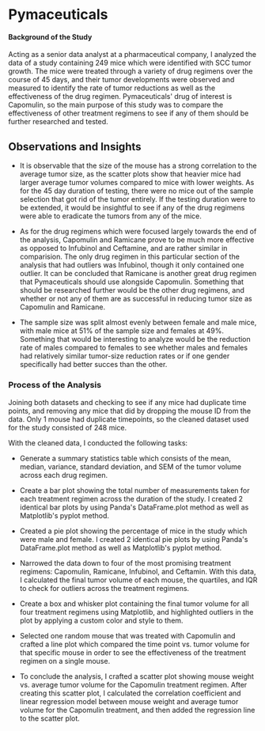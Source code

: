 # Pymaceuticals

#### Background of the Study

Acting as a senior data analyst at a pharmaceutical company, I analyzed the data of a study containing 249 mice which were identified with SCC tumor growth. The mice were treated  through a variety of drug regimens over the course of 45 days, and their tumor developments were observed and measured to identify the rate of tumor reductions as well as the effectiveness of the drug regimen. Pymaceuticals' drug of interest is Capomulin, so the main purpose of this study was to compare the effectiveness of other treatment regimens to see if any of them should be further researched and tested. 

## Observations and Insights

- It is observable that the size of the mouse has a strong correlation to the average tumor size, as the scatter plots show that heavier mice had larger average tumor volumes compared to mice with lower weights. As for the 45 day duration of testing, there were no mice out of the sample selection that got rid of the tumor entirely. If the testing duration were to be extended, it would be insightful to see if any of the drug regimens were able to eradicate the tumors from any of the mice.
  
- As for the drug regimens which were focused largely towards the end of the analysis, Capomulin and Ramicane prove to be much more effective as opposed to Infubinol and Ceftamine, and are rather similar in comparision. The only drug regimen in this particular section of the analysis that had outliers was Infubinol, though it only contained one outlier. It can be concluded that Ramicane is another great drug regimen that Pymaceuticals should use alongside Capomulin. Something that should be researched further would be the other drug regimens, and whether or not any of them are as successful in reducing tumor size as Capomulin and Ramicane.
  
- The sample size was split almost evenly between female and male mice, with male mice at 51% of the sample size and females at 49%. Something that would be interesting to analyze would be the reduction rate of males compared to females to see whether males and females had relatively similar tumor-size reduction rates or if one gender specifically had better succes than the other.

### Process of the Analysis

Joining both datasets and checking to see if any mice had duplicate time points, and removing any mice that did by dropping the mouse ID from the data. Only 1 mouse had duplicate timepoints, so the cleaned dataset used for the study consisted of 248 mice.

With the cleaned data, I conducted the following tasks:

- Generate a summary statistics table which consists of the mean, median, variance, standard deviation, and SEM of the tumor volume across each drug regimen.

- Create a bar plot showing the total number of measurements taken for each treatment regimen across the duration of the study. I created 2 identical bar plots by using Panda's DataFrame.plot method as well as Matplotlib's pyplot method.

- Created a pie plot showing the percentage of mice in the study which were male and female. I created 2 identical pie plots by using Panda's DataFrame.plot method as well as Matplotlib's pyplot method.

- Narrowed the data down to four of the most promising treatment regimens: Capomulin, Ramicane, Infubinol, and Ceftamin. With this data, I calculated the final tumor volume of each mouse, the quartiles, and IQR to check for outliers across the treatment regimens.

- Create a box and whisker plot containing the final tumor volume for all four treatment regimens using Matplotlib, and highlighted outliers in the plot by applying a custom color and style to them.

- Selected one random mouse that was treated with Capomulin and crafted a line plot which compared the time point vs. tumor volume for that specific mouse in order to see the effectiveness of the treatment regimen on a single mouse.

- To conclude the analysis, I crafted a scatter plot showing mouse weight vs. average tumor volume for the Capomulin treatment regimen. After creating this scatter plot, I calculated the correlation coefficient and linear regression model between mouse weight and average tumor volume for the Capomulin treatment, and then added the regression line to the scatter plot.
